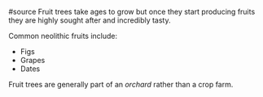 #source 
Fruit trees take ages to grow but once they start producing fruits they are highly sought after and incredibly tasty.

Common neolithic fruits include:
- Figs
- Grapes
- Dates

Fruit trees are generally part of an _orchard_ rather than a crop farm.
